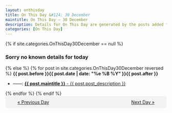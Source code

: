 ```yaml
---
layout: onthisday
title: On This Day &#124; 30 December
maintitle: On This Day — 30 December
description: Details for On This Day are generated by the posts added to the website so the content is subject to changes/updates over time.
categories: [On This Day]
---
```


{% if site.categories.OnThisDay30December == null %}
<h3>Sorry no known details for today</h3>
{% else %}
{% for post in site.categories.OnThisDay30December reversed %}
<strong>{{ post.before }}{{ post.date | date: "%e %B %Y" }}{{ post.after }}</strong>
<ul>
<li> ——: <a class="{{ post.class }}" href="{{ post.url }}"><strong>{{ post.maintitle }}</strong> - {{ post.post_description }}</a></li>
</ul>
{% endfor %}
{% endif %}

<div style="background-color: #f3f3f3; padding: 10px; border-radius: 5px; text-align: center; display: flex; justify-content: space-evenly;">
<a href="/onthisday/12/12-29">« Previous Day</a>
<span style="visibility:hidden;">[ Visit Leap Year February 29 ]</span>
<a href="/onthisday/12/12-31">Next Day »</a>
</div>
